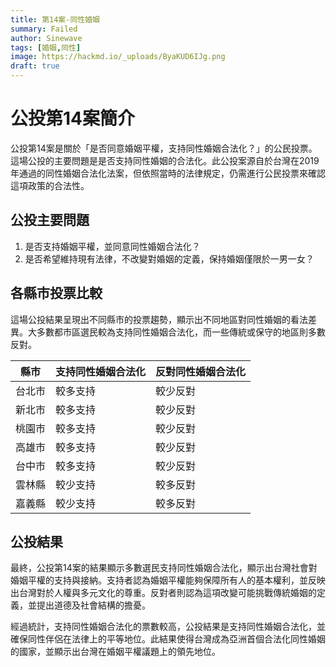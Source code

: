 ```yaml
---
title: 第14案-同性婚姻
summary: Failed
author: Sinewave
tags: [婚姻,同性]
image: https://hackmd.io/_uploads/ByaKUD6IJg.png
draft: true
---
```


# 公投第14案簡介

公投第14案是關於「是否同意婚姻平權，支持同性婚姻合法化？」的公民投票。這場公投的主要問題是是否支持同性婚姻的合法化。此公投案源自於台灣在2019年通過的同性婚姻合法化法案，但依照當時的法律規定，仍需進行公民投票來確認這項政策的合法性。

## 公投主要問題

1. 是否支持婚姻平權，並同意同性婚姻合法化？
2. 是否希望維持現有法律，不改變對婚姻的定義，保持婚姻僅限於一男一女？

## 各縣市投票比較

這場公投結果呈現出不同縣市的投票趨勢，顯示出不同地區對同性婚姻的看法差異。大多數都市區選民較為支持同性婚姻合法化，而一些傳統或保守的地區則多數反對。

| 縣市   | 支持同性婚姻合法化 | 反對同性婚姻合法化 |
|--------|--------------------|--------------------|
| 台北市 | 較多支持           | 較少反對           |
| 新北市 | 較多支持           | 較少反對           |
| 桃園市 | 較多支持           | 較少反對           |
| 高雄市 | 較多支持           | 較少反對           |
| 台中市 | 較多支持           | 較少反對           |
| 雲林縣 | 較少支持           | 較多反對           |
| 嘉義縣 | 較少支持           | 較多反對           |

## 公投結果

最終，公投第14案的結果顯示多數選民支持同性婚姻合法化，顯示出台灣社會對婚姻平權的支持與接納。支持者認為婚姻平權能夠保障所有人的基本權利，並反映出台灣對於人權與多元文化的尊重。反對者則認為這項改變可能挑戰傳統婚姻的定義，並提出道德及社會結構的擔憂。

經過統計，支持同性婚姻合法化的票數較高，公投結果是支持同性婚姻合法化，並確保同性伴侶在法律上的平等地位。此結果使得台灣成為亞洲首個合法化同性婚姻的國家，並顯示出台灣在婚姻平權議題上的領先地位。

